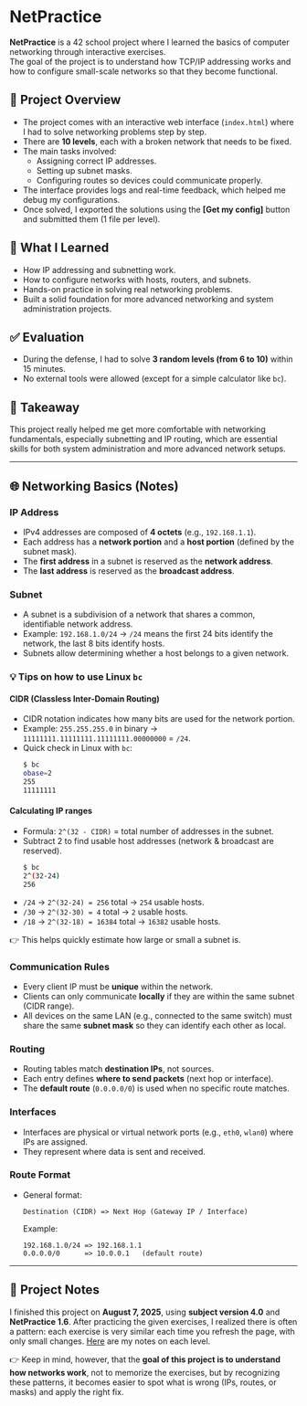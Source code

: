 # NetPractice

**NetPractice** is a 42 school project where I learned the basics of computer networking through interactive exercises.  
The goal of the project is to understand how TCP/IP addressing works and how to configure small-scale networks so that they become functional.

## 📌 Project Overview
- The project comes with an interactive web interface (`index.html`) where I had to solve networking problems step by step.  
- There are **10 levels**, each with a broken network that needs to be fixed.  
- The main tasks involved:
  - Assigning correct IP addresses.  
  - Setting up subnet masks.  
  - Configuring routes so devices could communicate properly.  
- The interface provides logs and real-time feedback, which helped me debug my configurations.  
- Once solved, I exported the solutions using the **[Get my config]** button and submitted them (1 file per level).

## 🎯 What I Learned
- How IP addressing and subnetting work.  
- How to configure networks with hosts, routers, and subnets.  
- Hands-on practice in solving real networking problems.  
- Built a solid foundation for more advanced networking and system administration projects.

## ✅ Evaluation
- During the defense, I had to solve **3 random levels (from 6 to 10)** within 15 minutes.  
- No external tools were allowed (except for a simple calculator like `bc`).  

## 🚀 Takeaway
This project really helped me get more comfortable with networking fundamentals, especially subnetting and IP routing, which are essential skills for both system administration and more advanced network setups.

---

## 🌐 Networking Basics (Notes)

### IP Address
- IPv4 addresses are composed of **4 octets** (e.g., `192.168.1.1`).
- Each address has a **network portion** and a **host portion** (defined by the subnet mask).
- The **first address** in a subnet is reserved as the **network address**.  
- The **last address** is reserved as the **broadcast address**.

### Subnet
- A subnet is a subdivision of a network that shares a common, identifiable network address.
- Example: `192.168.1.0/24` → `/24` means the first 24 bits identify the network, the last 8 bits identify hosts.
- Subnets allow determining whether a host belongs to a given network.

### 💡 Tips on how to use Linux `bc`
#### CIDR (Classless Inter-Domain Routing)
- CIDR notation indicates how many bits are used for the network portion.  
- Example: `255.255.255.0` in binary → `11111111.11111111.11111111.00000000` = `/24`.  
- Quick check in Linux with `bc`:
  ```sh
  $ bc
  obase=2
  255
  11111111
  ```

#### Calculating IP ranges
- Formula: `2^(32 - CIDR)` = total number of addresses in the subnet.  
- Subtract 2 to find usable host addresses (network & broadcast are reserved).  
  ```sh
  $ bc
  2^(32-24)
  256
  ```
- `/24` → `2^(32-24) = 256` total → `254` usable hosts.  
- `/30` → `2^(32-30) = 4` total → `2` usable hosts.  
- `/18` → `2^(32-18) = 16384` total → `16382` usable hosts.  

👉 This helps quickly estimate how large or small a subnet is.

### Communication Rules
- Every client IP must be **unique** within the network.
- Clients can only communicate **locally** if they are within the same subnet (CIDR range).
- All devices on the same LAN (e.g., connected to the same switch) must share the same **subnet mask** so they can identify each other as local.

### Routing
- Routing tables match **destination IPs**, not sources.
- Each entry defines **where to send packets** (next hop or interface).
- The **default route** (`0.0.0.0/0`) is used when no specific route matches.

### Interfaces
- Interfaces are physical or virtual network ports (e.g., `eth0`, `wlan0`) where IPs are assigned.
- They represent where data is sent and received.

### Route Format
- General format:  
  ```
  Destination (CIDR) => Next Hop (Gateway IP / Interface)
  ```
  Example:  
  ```
  192.168.1.0/24 => 192.168.1.1
  0.0.0.0/0      => 10.0.0.1   (default route)
  ```

---

## 📅 Project Notes
I finished this project on **August 7, 2025**, using **subject version 4.0** and **NetPractice 1.6**. After practicing the given exercises, I realized there is often a pattern: each exercise is very similar each time you refresh the page, with only small changes. [Here](https://github.com/podefteza/NetPractice/blob/main/Levels%201%20to%2010.pdf) are my notes on each level.

👉 Keep in mind, however, that the **goal of this project is to understand how networks work**, not to memorize the exercises, but by recognizing these patterns, it becomes easier to spot what is wrong (IPs, routes, or masks) and apply the right fix.
